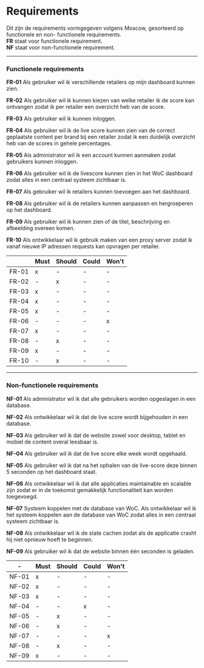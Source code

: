 
# **Requirements**
Dit zijn de requirements vormgegeven volgens Moscow, gesorteerd op functionele en non- functionele requirements.  
**FR** staat voor functionele requirement.  
**NF** staat voor non-functionele requirement.
___

### **Functionele requirements**

**FR-01** Als gebruiker wil ik verschillende retailers op mijn dashboard kunnen zien.

**FR-02** Als gebruiker wil ik kunnen kiezen van welke retailer ik de score kan ontvangen zodat ik per retailer een overzicht heb van de score.

**FR-03** Als gebruiker wil ik kunnen inloggen.

**FR-04**  Als gebruiker wil ik de live score kunnen zien van de correct geplaatste content per brand bij een retailer zodat ik een duidelijk overzicht heb van de scores in gehele percentages.

**FR-05** Als administrator wil ik een account kunnen aanmaken zodat gebruikers kunnen inloggen.

**FR-06** Als gebruiker wil ik de livescore kunnen zien in het WoC dashboard zodat alles in een centraal systeem zichtbaar is.

**FR-07** Als gebruiker wil ik retailers kunnen toevoegen aan het dashboard.

**FR-08** Als gebruiker wil ik de retailers kunnen aanpassen en hergroeperen op het dashboard.

**FR-09** Als gebruiker wil ik kunnen zien of de titel, beschrijving en afbeelding overeen komen.

**FR-10** Als ontwikkelaar wil ik gebruik maken van een proxy server zodat ik vanaf nieuwe IP adressen requests kan opvragen per retailer.

|        |Must    |Should  |Could   |Won't   |
|--------|---------|--------|--------|--------|
|FR-01|x|-|-|-|
|FR-02|-|x|-|-|
|FR-03|x|-|-|-|
|FR-04|x|-|-|-|
|FR-05|x|-|-|-|
|FR-06|-|-|-|x|
|FR-07|x|-|-|-|
|FR-08|-|x|-|-|
|FR-09|x|-|-|-|
|FR-10|-|x|-|-|
___

### **Non-functionele requirements**

**NF-01**  Als administrator wil ik dat alle gebruikers worden opgeslagen in een database.

**NF-02** Als ontwikkelaar wil ik dat de live score wordt bijgehouden in een database.

**NF-03** Als gebruiker wil ik dat de website zowel voor desktop, tablet en mobiel de content overal leesbaar is.

**NF-04** Als gebruiker wil ik dat de live score elke week wordt opgehaald.

**NF-05** Als gebruiker wil ik dat na het ophalen van de live-score deze binnen 5 seconden op het dashboard staat.

**NF-06** Als ontwikkelaar wil ik dat alle applicaties maintainable en scalable zijn zodat er in de toekomst gemakkelijk functionaliteit kan worden toegevoegd.

**NF-07** Systeem koppelen met de database van WoC. Als ontwikkelaar wil ik het systeem koppelen aan de database van WoC zodat alles in een centraal systeem zichtbaar is.

**NF-08** Als ontwikkelaar wil ik de state cachen zodat als de applicatie crasht hij niet opnieuw hoeft te beginnen.

**NF-09** Als gebruiker wil ik dat de website binnen één seconden is geladen.

|  -   |Must    |Should  |Could   |Won't   |
|---|--------|--------|--------|--------|
|NF-01|x|-|-|-|
|NF-02|x|-|-|-|
|NF-03|x|-|-|-|
|NF-04|-|-|x|-|
|NF-05|-|x|-|-|
|NF-06|-|x|-|-|
|NF-07|-|-|-|x|
|NF-08|-|x|-|-|
|NF-09|x|-|-|-|
